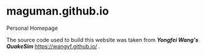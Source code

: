 # maguman.github.io

Personal Homepage

The source code used to build this website was taken from ***Yongfei Wang's QuakeSim*** https://wangyf.github.io/ .
